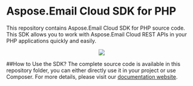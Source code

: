 # Aspose.Email Cloud SDK for PHP
This repository contains Aspose.Email Cloud SDK for PHP source code. This SDK allows you to work with Aspose.Email Cloud REST APIs in your PHP applications quickly and easily.

<p align="center">
  <a title="Download complete Aspose.Email for Cloud source code" href="https://github.com/asposeemail/Aspose_Email_Cloud/archive/master.zip">
	<img src="https://raw.github.com/AsposeExamples/java-examples-dashboard/master/images/downloadZip-Button-Large.png" />
  </a>
</p>

##How to Use the SDK?
The complete source code is available in this repository folder, you can either directly use it in your project or use Composer. For more details, please visit our [documentation website](http://www.aspose.com/docs/display/emailcloud/How+to+Setup+Aspose.Email+Cloud+SDK+for+PHP).
